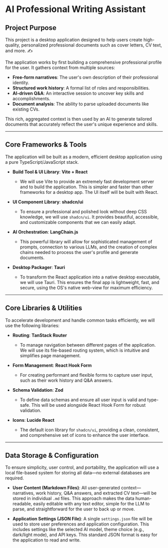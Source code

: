# AI Professional Writing Assistant

## Project Purpose

This project is a desktop application designed to help users create high-quality, personalized professional documents such as cover letters, CV text, and more. ✍️

The application works by first building a comprehensive professional profile for the user. It gathers context from multiple sources:
* **Free-form narratives**: The user's own description of their professional identity.
* **Structured work history**: A formal list of roles and responsibilities.
* **AI-driven Q&A**: An interactive session to uncover key skills and accomplishments.
* **Document analysis**: The ability to parse uploaded documents like existing CVs.

This rich, aggregated context is then used by an AI to generate tailored documents that accurately reflect the user's unique experience and skills.

***

## Core Frameworks & Tools

The application will be built as a modern, efficient desktop application using a pure TypeScript/JavaScript stack.

* **Build Tool & UI Library**: **Vite + React**
    * We will use Vite to provide an extremely fast development server and to build the application. This is simpler and faster than other frameworks for a desktop app. The UI itself will be built with React.

* **UI Component Library**: **shadcn/ui**
    * To ensure a professional and polished look without deep CSS knowledge, we will use `shadcn/ui`. It provides beautiful, accessible, and customizable components that we can easily adapt.

* **AI Orchestration**: **LangChain.js**
    * This powerful library will allow for sophisticated management of prompts, connection to various LLMs, and the creation of complex chains needed to process the user's profile and generate documents.

* **Desktop Packager**: **Tauri**
    * To transform the React application into a native desktop executable, we will use Tauri. This ensures the final app is lightweight, fast, and secure, using the OS's native web-view for maximum efficiency.

***

## Core Libraries & Utilities

To accelerate development and handle common tasks efficiently, we will use the following libraries:

* **Routing**: **TanStack Router**
    * To manage navigation between different pages of the application. We will use its file-based routing system, which is intuitive and simplifies page management.

* **Form Management**: **React Hook Form**
    * For creating performant and flexible forms to capture user input, such as their work history and Q&A answers.

* **Schema Validation**: **Zod**
    * To define data schemas and ensure all user input is valid and type-safe. This will be used alongside React Hook Form for robust validation.

* **Icons**: **Lucide React**
    * The default icon library for `shadcn/ui`, providing a clean, consistent, and comprehensive set of icons to enhance the user interface.

***

## Data Storage & Configuration

To ensure simplicity, user control, and portability, the application will use a local file-based system for storing all data—no external databases are required.

* **User Content (Markdown Files)**: All user-generated context—narratives, work history, Q&A answers, and extracted CV text—will be stored in individual `.md` files. This approach makes the data human-readable, easily editable with any text editor, simple for the LLM to parse, and straightforward for the user to back up or move.

* **Application Settings (JSON File)**: A single `settings.json` file will be used to store user preferences and application configuration. This includes settings like the selected AI model, theme choice (e.g., dark/light mode), and API keys. This standard JSON format is easy for the application to read and write.